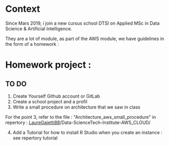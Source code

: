 # Context

Since Mars 2019, i join a new cursus school DTSI on Applied MSc in Data Science & Artificial Intelligence.

They are a lot of module, as part of the AWS module, we have guidelines in the form of a homework :



# Homework project :

## TO DO

1. Create Yourself Github account or GitLab
2. Create a school project and a profil 
3. Write a small procedure on architecture that we saw in class



For the point 3, refer to the file : "Architecture_aws_small_procedure" in repertory : [LaureGajetti88](https://github.com/LaureGajetti88)/Data-ScienceTech-Institute-AWS_CLOUD/

4. Add a Tutorial for how to install R Studio when you create an instance : see repertory tutorial 
